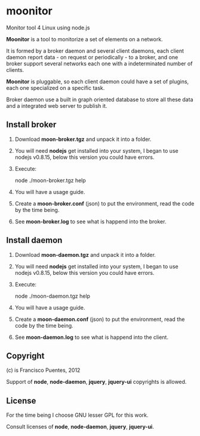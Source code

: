 moonitor
========

Monitor tool 4 Linux using node.js

**Moonitor** is a tool to monitorize a set of elements on a network.

It is formed by a broker daemon and several client daemons, 
each client daemon report data - on request or periodically - to a broker, 
and one broker support several networks each one with a indeterminated number of clients.

**Moonitor** is pluggable, so each client daemon could have a set of plugins, 
each one specialized on a specific task.

Broker daemon use a built in graph oriented database to store all these data and a integrated web server 
to publish it.

Install broker
--------------

1. Download **moon-broker.tgz** and unpack it into a folder.
2. You will need **nodejs** get installed into your system, I began to use nodejs v0.8.15, below this version you could have errors.
3. Execute:

   node ./moon-broker.tgz help

4. You will have a usage guide.
5. Create a **moon-broker.conf** (json) to put the environment, read the code by the time being.
6. See **moon-broker.log** to see what is happend into the broker.

Install daemon
--------------

1. Download **moon-daemon.tgz** and unpack it into a folder.
2. You will need **nodejs** get installed into your system, I began to use nodejs v0.8.15, below this version you could have errors.
3. Execute:

   node ./moon-daemon.tgz help

4. You will have a usage guide.
5. Create a **moon-daemon.conf** (json) to put the environment, read the code by the time being.
6. See **moon-daemon.log** to see what is happend into the client.

Copyright
---------

(c) is Francisco Puentes, 2012

Support of **node**, **node-daemon**, **jquery**, **jquery-ui** copyrights is allowed.

License
-------

For the time being I choose GNU lesser GPL for this work.

Consult licenses of **node**, **node-daemon**, **jquery**, **jquery-ui**.

